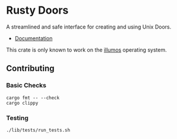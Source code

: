 # Rusty Doors

A streamlined and safe interface for creating and using Unix Doors.

- [Documentation](https://literate-barnacle-a11a1511.pages.github.io/rusty_doors/index.html)

This crate is only known to work on the [illumos](https://illumos.org) operating
system.

## Contributing

### Basic Checks

```
cargo fmt -- --check
cargo clippy
```

### Testing

```
./lib/tests/run_tests.sh
```
